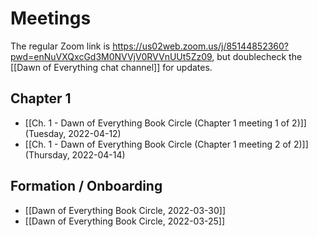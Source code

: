 # Meetings

The regular Zoom link is <https://us02web.zoom.us/j/85144852360?pwd=enNuVXQxcGd3M0NVVjV0RVVnUUt5Zz09>, but doublecheck the [[Dawn of Everything chat channel]] for updates.

## Chapter 1

- [[Ch. 1 - Dawn of Everything Book Circle (Chapter 1 meeting 1 of 2)]] (Tuesday, 2022-04-12)
- [[Ch. 1 - Dawn of Everything Book Circle (Chapter 1 meeting 2 of 2)]] (Thursday, 2022-04-14)

## Formation / Onboarding

- [[Dawn of Everything Book Circle, 2022-03-30]]
- [[Dawn of Everything Book Circle, 2022-03-25]]
